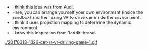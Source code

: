 * I think this idea was from Audi.
* Here, you can arrange yourself your own environment (inside the sandbox) and then using VR to drive car inside the environment.
* I think it uses projection mapping to determine the dynamic environment.
* I know this inspiration from Reddit thread.

[./20170313-1326-cet-ar-vr-driving-game-1.gif](./20170313-1326-cet-ar-vr-driving-game-1.gif)